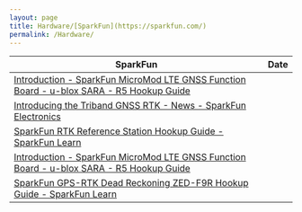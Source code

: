 ```yaml
---
layout: page
title: Hardware/[SparkFun](https://sparkfun.com/)
permalink: /Hardware/
---
```


| SparkFun | Date |
|---|---|
| [Introduction - SparkFun MicroMod LTE GNSS Function Board - u-blox SARA - R5 Hookup Guide](https://sparkfun.github.io/SparkFun_MicroMod_LTE_GNSS_Function_Board_u-blox_SARA-R5/introduction/ ) |
| [Introducing the Triband GNSS RTK - News - SparkFun Electronics](https://www.sparkfun.com/news/8524 ) |
| [SparkFun RTK Reference Station Hookup Guide - SparkFun Learn](https://learn.sparkfun.com/tutorials/sparkfun-rtk-reference-station-hookup-guide/all ) |
| [Introduction - SparkFun MicroMod LTE GNSS Function Board - u-blox SARA - R5 Hookup Guide](https://sparkfun.github.io/SparkFun_MicroMod_LTE_GNSS_Function_Board_u-blox_SARA-R5/introduction/ ) |
| [SparkFun GPS-RTK Dead Reckoning ZED-F9R Hookup Guide - SparkFun Learn](https://learn.sparkfun.com/tutorials/sparkfun-gps-rtk-dead-reckoning-zed-f9r-hookup-guide/all ) |
